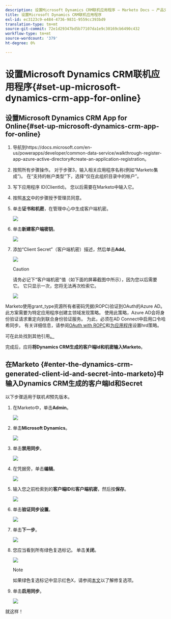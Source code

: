 ```yaml
---
description: 设置Microsoft Dynamics CRM联机应用程序 — Marketo Docs — 产品文档
title: 设置Microsoft Dynamics CRM联机应用程序
exl-id: ec3123c9-e484-4736-9831-9559cc393bd9
translation-type: tm+mt
source-git-commit: 72e1d29347bd5b77107da1e9c30169cb6490c432
workflow-type: tm+mt
source-wordcount: '379'
ht-degree: 0%

---
```


# 设置Microsoft Dynamics CRM联机应用程序{#set-up-microsoft-dynamics-crm-app-for-online}

## 设置Microsoft Dynamics CRM App for Online{#set-up-microsoft-dynamics-crm-app-for-online}

1. 导航到https://docs.microsoft.com/en-us/powerapps/developer/common-data-service/walkthrough-register-app-azure-active-directory#create-an-application-registration。

1. 按照所有步骤操作。 对于步骤3，输入相关应用程序名称(例如“Marketo集成”)。 在“支持的帐户类型”下，选择“仅在此组织目录中的帐户”。

1. 写下应用程序 ID(ClientId)。 您以后需要在Marketo中输入它。

1. 按照[本文](/help/marketo/product-docs/crm-sync/microsoft-dynamics-sync/sync-setup/set-up-oauth-authentication-for-dynamics/grant-consent-for-client-id-and-app-registration.md)中的步骤授予管理员同意。

1. 单击&#x200B;**证书和机密**，在管理中心中生成客户端机密。

   ![](assets/set-up-microsoft-dynamics-crm-app-for-online-1.png)

1. 单击&#x200B;**新建客户端密钥**。

   ![](assets/set-up-microsoft-dynamics-crm-app-for-online-2.png)

1. 添加“Client Secret”（客户端机密）描述，然后单击&#x200B;**Add**。

   ![](assets/set-up-microsoft-dynamics-crm-app-for-online-3.png)

   >[!CAUTION]
   >
   >请务必记下“客户端机密”值（如下面的屏幕截图中所示），因为您以后需要它。 它只显示一次，您将无法再次检索它。

   ![](assets/set-up-microsoft-dynamics-crm-app-for-online-4.png)

Marketo使用grant_type资源所有者密码凭据(ROPC)验证到OAuth的Azure AD。 此方案需要为特定应用程序创建主领域发现策略。 使用此策略，Azure AD会将身份验证请求重定向到联合身份验证服务。 为此，必须在AD Connect中启用口令哈希同步。 有关详细信息，请参阅[OAuth with ROPC](https://docs.microsoft.com/en-us/azure/active-directory/develop/v2-oauth-ropc)和[为应用程序](https://docs.microsoft.com/en-us/azure/active-directory/manage-apps/configure-authentication-for-federated-users-portal#example-set-an-hrd-policy-for-an-application)设置hrd策略。

可在此处找到其他引用[。](https://docs.microsoft.com/en-us/azure/active-directory/reports-monitoring/concept-all-sign-ins#:~:text=Interactive%20user%20sign%2Dins%20are,as%20the%20Microsoft%20Authenticator%20app.&amp;text=This%20report%20asso%20includes%20federated，are%20federated%20to%20Azure%20AD。)

完成后，应将&#x200B;**将Dynamics CRM生成的客户端Id和机密输入Marketo**。

## 在Marketo {#enter-the-dynamics-crm-generated-client-id-and-secret-into-marketo}中输入Dynamics CRM生成的客户端Id和Secret

以下步骤适用于联机&#x200B;_和_&#x200B;预先版本。

1. 在Marketo中，单击&#x200B;**Admin**。

   ![](assets/set-up-microsoft-dynamics-crm-app-for-online-5.png)

1. 单击&#x200B;**Microsoft Dynamics**。

   ![](assets/set-up-microsoft-dynamics-crm-app-for-online-6.png)

1. 单击&#x200B;**禁用同步**。

   ![](assets/set-up-microsoft-dynamics-crm-app-for-online-7.png)

1. 在凭据旁，单击&#x200B;**编辑**。

   ![](assets/set-up-microsoft-dynamics-crm-app-for-online-8.png)

1. 输入您之前检索到的&#x200B;**客户端ID**&#x200B;和&#x200B;**客户端机密**，然后按&#x200B;**保存**。

   ![](assets/set-up-microsoft-dynamics-crm-app-for-online-9.png)

1. 单击&#x200B;**验证同步设置**。

   ![](assets/set-up-microsoft-dynamics-crm-app-for-online-10.png)

1. 单击&#x200B;**下一步**。

   ![](assets/set-up-microsoft-dynamics-crm-app-for-online-11.png)

1. 您应当看到所有绿色复选标记。 单击&#x200B;**关闭**。

   ![](assets/set-up-microsoft-dynamics-crm-app-for-online-12.png)

   >[!NOTE]
   >
   >如果绿色复选标记中显示红色X，请参阅[本文](/help/marketo/product-docs/crm-sync/microsoft-dynamics-sync/sync-setup/validate-microsoft-dynamics-sync/fix-dynamics-validation-sync-issues.md)以了解修复选项。

1. 单击&#x200B;**启用同步**。

   ![](assets/set-up-microsoft-dynamics-crm-app-for-online-13.png)

就这样！
